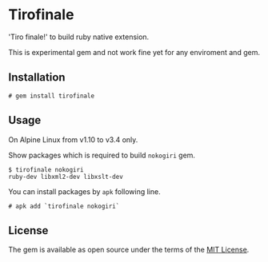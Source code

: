 # Tirofinale

'Tiro finale!' to build ruby native extension.

This is experimental gem and not work fine yet for any enviroment and gem.

## Installation

~~~~
# gem install tirofinale
~~~~

## Usage

On Alpine Linux from v1.10 to v3.4 only.

Show packages which is required to build `nokogiri` gem.

~~~~
$ tirofinale nokogiri
ruby-dev libxml2-dev libxslt-dev
~~~~
You can install packages by `apk` following line.

~~~~
# apk add `tirofinale nokogiri`
~~~~

## License

The gem is available as open source under the terms of the [MIT License](http://opensource.org/licenses/MIT).


